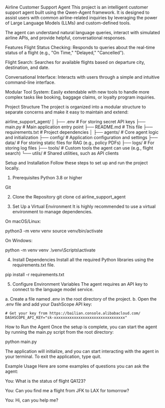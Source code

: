 Airline Customer Support Agent
This project is an intelligent customer support agent built using the Qwen-Agent framework. It is designed to assist users with common airline-related inquiries by leveraging the power of Large Language Models (LLMs) and custom-defined tools.

The agent can understand natural language queries, interact with simulated airline APIs, and provide helpful, conversational responses.

Features
Flight Status Checking: Responds to queries about the real-time status of a flight (e.g., "On Time," "Delayed," "Cancelled").

Flight Search: Searches for available flights based on departure city, destination, and date.

Conversational Interface: Interacts with users through a simple and intuitive command-line interface.

Modular Tool System: Easily extendable with new tools to handle more complex tasks like booking, baggage claims, or loyalty program inquiries.

Project Structure
The project is organized into a modular structure to separate concerns and make it easy to maintain and extend:

airline_support_agent/
│
├── .env                # For storing secret API keys
├── main.py             # Main application entry point
├── README.md           # This file
├── requirements.txt    # Project dependencies
│
├── agents/             # Core agent logic and initialization
├── config/             # Application configuration and settings
├── data/               # For storing static files for RAG (e.g., policy PDFs)
├── logs/               # For storing log files
├── tools/              # Custom tools the agent can use (e.g., flight search)
└── utils/              # Shared utilities, such as API clients

Setup and Installation
Follow these steps to set up and run the project locally.

1. Prerequisites
Python 3.8 or higher

Git

2. Clone the Repository
git clone <your-repository-url>
cd airline_support_agent

3. Set Up a Virtual Environment
It is highly recommended to use a virtual environment to manage dependencies.

On macOS/Linux:

python3 -m venv venv
source venv/bin/activate

On Windows:

python -m venv venv
.\venv\Scripts\activate

4. Install Dependencies
Install all the required Python libraries using the requirements.txt file.

pip install -r requirements.txt

5. Configure Environment Variables
The agent requires an API key to connect to the language model service.

a.  Create a file named .env in the root directory of the project.
b.  Open the .env file and add your DashScope API key:

```env
# Get your key from https://bailian.console.alibabacloud.com/
DASHSCOPE_API_KEY="sk-xxxxxxxxxxxxxxxxxxxxxxxxxxxxxxxx"
```

How to Run the Agent
Once the setup is complete, you can start the agent by running the main.py script from the root directory:

python main.py

The application will initialize, and you can start interacting with the agent in your terminal. To exit the application, type quit.

Example Usage
Here are some examples of questions you can ask the agent:

You: What is the status of flight QA123?

You: Can you find me a flight from JFK to LAX for tomorrow?

You: Hi, can you help me?